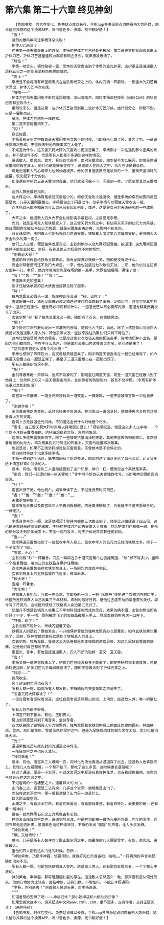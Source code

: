 # 第六集 第二十六章 终见神剑
        【告知书友，时代在变化，免费站点难以长存，手机app多书源站点切换看书大势所趋，站长给你推荐的这个换源APP，听书音色多、换源、找书都好使！】
       “轰！”
       强烈的轰鸣瞬间让李杨耳朵失聪！
       护体刀芒崩溃了！
       在被第一道天雷轰击上的时候，李杨的护体刀芒已经处于极限，第二道天雷的紧跟着轰击上护体刀芒，护体刀芒甚至连卸力都没有卸去多少，就直接被轰溃了。
       “稳住！”
       李杨一咬舌头，顿时脑袋一震，恐怖的天雷轰击到了体表的金光护罩，这护罩正是逍遥散人消耗五分之一的能量消耗而布置而成的。
       “再上！”
       李杨是不会将所有希望都寄托在这防御光罩之上的，体内刀魄一阵颤动，一股强大的刀芒再次涌出，护体刀芒再次形成。
       “嗤嗤~~~”
       护体刀芒和天雷闪电不断的猛烈碰撞，发出嗤嗤声，同时李杨疯狂按照《如封似闭》的轨迹想要卸去攻击力。
       虽然说来长，但是从第一波护体刀芒崩溃到第二波护体刀芒形成，估计百分之一秒都不到，只是一霎那而已。
       蓦地，护体刀芒感到一阵轻松。
       第二道天雷能量消失了。
       “闪！”
       穿云梭雾，
       李杨看到天空之中数百道天雷闪电再次轰下的时候，当即身形化成了风，变为了电，一道道残影再次形成，天雷轰击到他的概率实在太低了。
       不知道为什么，这五雷天罚大阵的天雷攻击更加密集了，李杨刚才一次性遇到那么密集的攻击，并不是运气不好，而是所有人都差不多遇到这样的情况。
       逍遥散人、南宫岚、曾丰、有怡四大高手，面对天雷攻击，根本是不怎么躲闪，即使是两道天雷同时轰在身上，他们也是能够承受得了，逍遥散人在四人之中，功力应该是最低的。
       可是逍遥散人的心境修为达到仙君境界，他的恢复速度反而是最快的一个，抵挡天雷消耗的能量，恢复起来十分的快。
       即使遇到罕见的三道天雷同时轰击，他们就会闪躲一下，闪躲到一旁，宁愿承受其他天雷攻击。
       这四人算是最轻松的。
       这大阵之中，李杨算是承受天雷最少的，即使天雷攻击速度快，但是李杨的穿云梭雾的反应更是快，几乎天雷刚要轰击，李杨便做出了闪避动作，似乎李杨可以预估天雷攻击一般。
       连李杨自己都不知道为什么自己会有如此判断，或许，这便是自己对天道研究的一些成果了。
       大阵之中，逍遥散人四大大罗金仙级别高手最轻松，之后便是李杨。
       而后，就是玉明真人和铁锅真人了，这五雷天罚大阵之中，有仙帝天闲子的仙元力为阵基，而且周围完全被仙帝仙元力包裹，就是天雷轰击再厉害，也影响不到空间。
       归元珠保护，玉明真人也能勉强对付两道天雷，铁锅真人度过第八次散修天劫，是除四大大罗金仙外的第一高手。
       他们二人之后，便是独角龙犀真必、玄铁剑熊砂以及九尾妖狐雪姬。按道理，这九尾妖狐雪姬并不能如此轻松，幸好，有着其他三大妖兽时不时的帮忙。
       “谢真必大哥！”
       雪姬的神识传音给独角龙犀真必，独角龙犀真必微微一笑，随即便没有说什么。
       而金剑尊者反而还不及四大妖兽，一来，他也就度过七次散仙天劫，二来，他的仙剑在防御方面并不行。幸好，他的师尊南宫岚是在场的第一高手，大罗金仙后期。保住了他！
       “轰！”“轰！”“轰！”“轰！”……
       天雷轰击更加密集！
       刚才还勉强承受的四大妖兽也捉襟见肘了起来。
       “砰！”
       独角龙犀真必眉头一皱，旋即神识传音道：“砂，该你了！”
       雪姬眼睛一红，独角龙犀真必那龙鳞已经被炸的血肉翻了出来，龙鳞乱飞，甚至可见其中的骨头，显然已经重伤，但是真必却没有说什么。一道道光芒从真必腹部闪烁，道道龙鳞竟然再次长了出来。
       玄铁剑熊‘砂‘看了独角龙犀真必一眼，随即点了点头，在雪姬旁边。
       “啊！”
       某个隐世宗派的散仙发出一声凄厉的惨叫，随即化为飞灰，自此，除了上清宫蜀山剑派四大妖兽以及逍遥散人等人外，其他宗派以及一些独来独往的散仙们只剩下两位了。
       这两位散仙显然功力也很高，也是度过第七次散仙天劫的超级高手，往常他们并不出名，是因为他们都隐世，不在乎什么名声，但是面对云雾山内这等盖世奇宝，他们还是来了！
       “这五雷天罚怎么没有个尽头啊！”
       李杨也感到了阵阵压力，这天雷越来越密集了，刚才两道天雷轰击在一起已经难得了，如今两道天雷轰击在一起是正常了，甚至于三道天雷轰击在一起都出现了。
       所有人都感到情况不妙。
       “啊！”
       金剑尊者蓦地一声惊叫，他来不及躲闪了，刚刚度过两道天雷，可是一道天雷已经轰击到了他身上，忽然斜上方又一道天雷轰击而来，金剑尊者的防御能力，甚至不及李杨。（李杨有护体光罩以及如封似闭）
       “喝！”
       南宫岚一声低喝，一道金光直接射向一道天雷，一阵轰鸣，一道天雷被南宫岚一剑给震溃了。
       “谢谢师尊！”
       金剑尊者神识传音到，此时已经来不及说话，神识发出一道信息好，随即便再次全神贯注地看着上方的天雷。
       岩洞上方无数道金光闪烁，不知道这金光什么时候是个尽头。
       “看来，这五雷天罚大阵时间可以持续很长很长！”项羽感叹道，他是这么多人之中唯一一个可以不注意天雷攻击的，他仔细观察着大阵，忽然他发现。
       这那么多道天雷轰击而下，除了一些被硬抗抵消掉的天雷，其他天雷轰击到地面后，竟然顺着地面的仙元力，再次聚集到五行阵法的阵基上，天雷的能量再次聚集。
       也就是说，如果不正面消耗掉这些天雷能量，天雷根本是不会停止的。
       项羽同时将这个讯息传给李杨。
       李杨一得到这个讯息，脑中瞬间有了处理办法，瞬间将这个讯息传给了自己义父，让义父传给上清宫和蜀山剑派的人。
       曾丰、有怡、南宫岚三人当即接受到了这个讯息，神识一扫，便发觉这个果然是事实。
       “南宫，我们一起硬抗掉一些天雷吧！”曾丰可不想自己夫妻独自吃亏，当即用神识跟南宫岚交流。
       “行！”
       南宫岚很干脆，他也明白，如果继续下去，不过是浪费时间而已。
       “轰！”“轰！”“轰！”“轰！”“轰！”……
       天雷更加密集了。
       曾丰有怡夫妻以及南宫岚三人不再消极躲避，而是直接硬抗了，凡是低于三道天雷融合的，一律硬抗。
       “轰！”
       李杨身体再次一颤，这是他短短十秒钟内被第三次轰击到了，频率比开始提高了四五倍，这也是天雷越来越密集的缘故，李杨的护体刀芒卸去天雷大半攻击，然后护体刀芒稍微一缩，剩余的部分攻击到护体光罩上，天雷一成的攻击，对于护体光罩没有任何影响。
       “轰~~~”
       连续两道天雷轰击到了一位蓝衣中年人身上，蓝衣中年人的仙元力已经消耗地太多，终于一下子化为了飞灰。
       “雪姬，小心！”
       玄铁剑熊‘砂’一阵着急，只见一瞬间近乎十道天雷轰击在雪姬周围，‘砂’顾不得多少，当即一个抱着雪姬，用自己的玄铁晶身保护住雪姬。
       连续两道天雷轰击在玄铁剑熊身上，一阵剧烈的轰鸣声响起。
       玄铁剑熊身上的玄铁晶被炸飞近半，鲜血淋漓。
       “砂大哥！“
       雪姬一阵着急。
       “大笨熊！”
       铁锅真人看到后，当即一声低骂，立即身形一闪，一颗‘纭膻丹’便扔进了玄铁剑熊的口中，纭膻丹是铁锅真人自己收集三千年材料，炼制的最好丹药，是他过去度天劫的最重要的凭仗，如今有了荇灵丹，这纭膻丹便成了铁锅真人身边第二灵丹了。
       纭膻丹不愧是铁锅真人收集三千年材料后炼制而成的灵丹，效果的确不错，玄铁剑熊当即伤势好了不少，手一招，刚刚被炸飞了的玄铁晶被招入手上，然后玄铁剑熊再次一口吞下。
       “铁锅，谢了！”
       玄铁剑熊不说什么，继续闪避着天雷。
       铁锅真人则是到了雪姬旁边，一开始保护雪姬的独角龙犀真必也是重伤，如今玄铁剑熊也重伤了，现在，保护雪姬的重任就落到了铁锅真人的身上。
       玄铁剑熊、独角龙犀、餮虢这三大妖兽都是肉体强悍的洪荒异兽，和这九尾妖狐雪姬的感情，就是他们自己都说不清。
       南宫岚、曾丰、有怡包括逍遥散人，四人不断的破掉一道又一道天雷。
       “轰！”
       李杨又被一道天雷轰击上了，护体刀芒已经没有多少能量了，即使李杨的恢复速度快，可是消耗更加快，护体刀芒几乎瞬间就崩溃了，随即天雷轰击到了护体光罩之上。
       “呼呼~~~”
       微风吹来。
       风？封闭的岩洞也有风？
       所有人都一愣，瞬间所有人都发现，不断响起的天雷轰鸣之声消失了。
       “五雷天罚大阵停止了！”
       一位白眉老者感叹着说道，这位白眉老者是除蜀山剑派、上清宫、逍遥散人外，唯一的散仙了。
       所有人脸色都不好看。
       上清宫只剩下曾丰、有怡、玉明真人。
       蜀山剑派更是只剩下南宫岚、金剑尊者。
       四大妖兽除了铁锅真人实力完整外，独角龙犀和玄铁剑熊身上的血红的皮肉翻开，鲜血横流，显然，他们是重伤。雪姬虽然在保护之中，但是九尾妖狐肉体防御力实在太低，实力也是消耗大半。
       “光？”
       道道紫色光芒从原先封闭的通道之中传来。
       一阵阵剑吟之声也传入耳际。
       “神剑紫电！”
       曾丰、有怡、南宫岚三人眼睛一亮，同时化为流光直接从通道穿了出去，逍遥散人也紧跟而上，其他几人也紧跟着，一个都不拉下，都吃了这么多苦，这时候谁会退缩呢？
       穿过了通道，便是一小岩洞，不过这岩洞之中却是有着各种花草，也有着绿色植物，生命的气息充斥在这岩洞之中。
       不过岩洞的一边墙壁之上，遇着巨大的山门。
       山门高二丈，宽更是三丈有余，几乎这个岩洞一面墙都是山门了。
       而站在这岩洞之中，便一眼看清楚了山门另一边是什么。
       巨大的山腹空洞。
       山腹之中，有着泉水叮咚，有着花草遍地，有着碧绿青苔，有着石钟乳，最重要的是——还有着一柄神剑！
       插在一巨大黝黑石头之上的紫色古朴长剑。
       神剑发出阵阵剑吟之声，道道剑气澎湃，但是神剑却被一白色光罩所包裹，完全的困住，连剑气都无法透出来，道道紫色电蛇环绕神剑，不断的发出‘嗤嗤’的声音，让人头皮发麻。
       “神剑紫电！”
       “啊，天地奇珍！”
       瞬间，几乎是所有人都冲向了那山腹空洞之中，而最快的几人便是曾丰、有怡、南宫岚、逍遥散人。
       当他们四人刚到这山门处的时候，忽然——
       “神剑紫电，乃是半神器，想要得到，就做好死亡的准备吧，哈哈……”一阵爽朗的声音响起，随即消失不见。
       所有人都一愣。但是包括铁锅真人在内，逍遥散人等人，还有那位白眉老者，一个个都心中激动。
       神剑紫电，半神器，那可是超越仙器的存在。逍遥散人忽然眉头一皱，那声音到底从何处而来，他的心境修为比较高，面临神剑，还算沉稳，不管如何，不能让李杨遇险。
       “李杨，你别进去！”逍遥散人掉过头来，对李杨说道。
       ***
       知道番茄的安排了吧~~~~神剑归谁？那小乾坤袋和六柄仙剑归谁？
       如果您喜欢这本书，请来起点中文网www.cmFu.com，章节更多，支持作者，支持正版阅读！（未完待续）
       【告知书友，时代在变化，免费站点难以长存，手机app多书源站点切换看书大势所趋，站长给你推荐的这个换源APP，听书音色多、换源、找书都好使！】